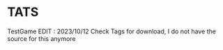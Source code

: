 # TATS
TestGame
EDIT : 2023/10/12
Check Tags for download, I do not have the source for this anymore

